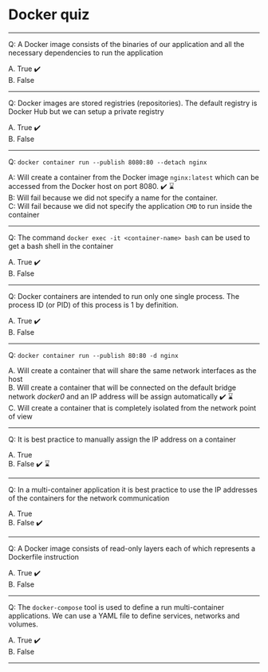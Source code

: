 # Docker quiz

---

Q: A Docker image consists of the binaries of our application and all the necessary dependencies to run the application  

A. True ✔️  
B. False  

---

Q: Docker images are stored registries (repositories). The default registry is Docker Hub but we can setup a private registry  

A. True ✔️  
B. False  

---

Q: `docker container run --publish 8080:80 --detach nginx`  

A: Will create a container from the Docker image `nginx:latest` which can be accessed from the Docker host on port 8080. ✔️ ⌛  
B: Will fail because we did not specify a name for the container.  
C: Will fail because we did not specify the application `CMD` to run inside the container

---

Q: The command `docker exec -it <container-name> bash` can be used to get a bash shell in the container  

A. True ✔️  
B. False  

---

Q: Docker containers are intended to run only one single process. The process ID (or PID) of this process is 1 by definition.  

A. True ✔️  
B. False  

---

Q: `docker container run --publish 80:80 -d nginx`  

A. Will create a container that will share the same network interfaces as the host  
B. Will create a container that will be connected on the default bridge network *docker0* and an IP address will be assign automatically ✔️ ⌛  
C. Will create a container that is completely isolated from the network point of view  

---

Q: It is best practice to manually assign the IP address on a container  

A. True  
B. False ✔️ ⌛  

---

Q: In a multi-container application it is best practice to use the IP addresses of the containers for the network communication  

A. True  
B. False ✔️  

---

Q: A Docker image consists of read-only layers each of which represents a Dockerfile instruction  

A. True ✔️  
B. False  

---

Q: The `docker-compose` tool is used to define a run multi-container applications. We can use a YAML file to define services, networks and volumes.

A. True ✔️  
B. False  

---